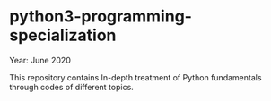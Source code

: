 # python3-programming-specialization
Year: June 2020

This repository contains In-depth treatment of Python fundamentals through codes of different topics.
